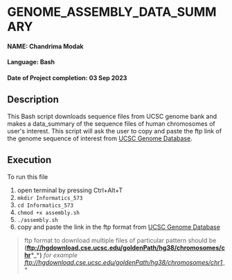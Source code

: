 # GENOME_ASSEMBLY_DATA_SUMMARY
#### NAME:  Chandrima Modak
#### Language: Bash
#### Date of Project completion: 03 Sep 2023

## Description
This Bash script downloads sequence files from UCSC genome bank and makes a data_summary of the sequence files 
of human chromosomes of user's interest. This script will ask the user to copy and paste the ftp link of the genome sequence of interest from 
[UCSC Genome Database](https://hgdownload.cse.ucsc.edu/goldenpath/hg38/chromosomes/).

## Execution
To run this file
1. open terminal by pressing Ctrl+Alt+T
2. ```mkdir Informatics_573```
3. ```cd Informatics_573```
4. ```chmod +x assembly.sh ```
5. ```./assembly.sh```
6. copy and paste the link in the ftp format from [UCSC Genome Database](https://hgdownload.cse.ucsc.edu/goldenpath/hg38/chromosomes/)
> ftp format to download multiple files of particular pattern should be __(ftp://hgdownload.cse.ucsc.edu/goldenPath/hg38/chromosomes/chr*_*)__
*for example ftp://hgdownload.cse.ucsc.edu/goldenPath/hg38/chromosomes/chr1_**
